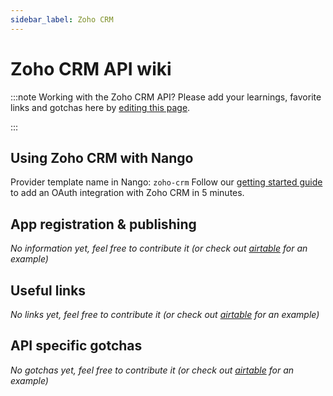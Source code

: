 ```yaml
---
sidebar_label: Zoho CRM
---
```

# Zoho CRM API wiki

:::note Working with the Zoho CRM API?
Please add your learnings, favorite links and gotchas here by [editing this page](https://github.com/nangohq/nango/tree/master/docs/docs/providers/zoho-crm.md).

:::

## Using Zoho CRM with Nango
Provider template name in Nango: `zoho-crm`
Follow our [getting started guide](../reference/guide.md) to add an OAuth integration with Zoho CRM in 5 minutes.

## App registration & publishing
*No information yet, feel free to contribute it (or check out [airtable](airtable.md) for an example)*


## Useful links
*No links yet, feel free to contribute it (or check out [airtable](airtable.md) for an example)*

## API specific gotchas
*No gotchas yet, feel free to contribute it (or check out [airtable](airtable.md) for an example)*
